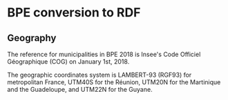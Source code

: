 # BPE conversion to RDF

## Geography

The reference for municipalities in BPE 2018 is Insee's Code Officiel Géographique (COG) on January 1st, 2018.

The geographic coordinates system is LAMBERT-93 (RGF93) for metropolitan France, UTM40S for the Réunion, UTM20N for the Martinique and the Guadeloupe, and UTM22N for the Guyane.
